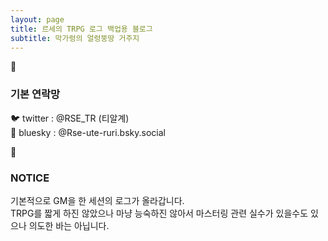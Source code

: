 ```yaml
---
layout: page
title: 르세의 TRPG 로그 백업용 블로그
subtitle: 막가렁의 얼렁뚱땅 거주지
---
```

:e-mail:
### 기본 연락망 
🐦 twitter : @RSE_TR (티알계) <br>
🩵 bluesky : @Rse-ute-ruri.bsky.social

:pushpin:
### NOTICE
기본적으로 GM을 한 세션의 로그가 올라갑니다. <br>
TRPG를 짧게 하진 않았으나 마냥 능숙하진 않아서 마스터링 관련 실수가 있을수도 있으나 의도한 바는 아닙니다.
